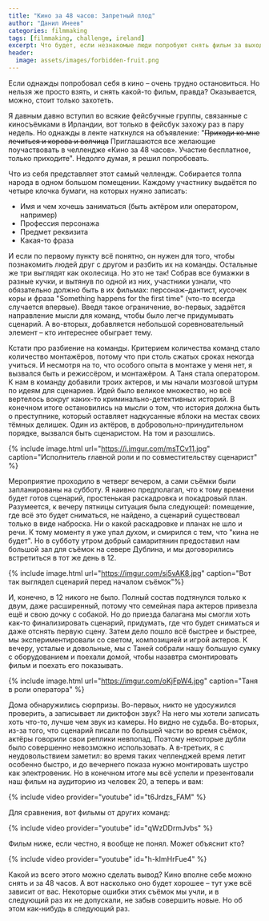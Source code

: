 ```yaml
---
title: "Кино за 48 часов: Запретный плод"
author: "Данил Инеев"
categories: filmmaking
tags: [filmmaking, challenge, ireland]
excerpt: Что будет, если незнакомые люди попробуют снять фильм за выходные?
header:
  image: assets/images/forbidden-fruit.png
---
```


Если однажды попробовал себя в кино – очень трудно остановиться. Но нельзя же просто взять, и снять какой-то фильм, правда? Оказывается, можно, стоит только захотеть.

Я давным давно вступил во всякие фейсбучные группы, связанные с киносъёмками в Ирландии, вот только в фейсбук захожу раз в пару недель. Но однажды в ленте наткнулся на объявление: "~~Приходи ко мне лечиться и корова и волчица~~ Приглашаются все желающие поучаствовать в челлендже «Кино за 48 часов». Участие бесплатное, только приходите". Недолго думая, я решил попробовать.

Что из себя представляет этот самый челлендж. Собирается толпа народа в одном большом помещении. Каждому участнику выдаётся по четыре клочка бумаги, на которых нужно записать:

- Имя и чем хочешь заниматься (быть актёром или оператором, например)
- Профессия персонажа
- Предмет реквизита
- Какая-то фраза

И если по первому пункту всё понятно, он нужен для того, чтобы познакомить людей друг с другом и разбить их на команды. Остальные же три выглядят как околесица. Но это не так! Собрав все бумажки в разные кучки, и вытянув по одной из них, участники узнали, что обязательно должно быть в их фильмах: персонаж–дантист, кусочек коры и фраза "Something happens for the first time" (что-то всегда случается впервые). Введя такое ограничение, во-первых, задаётся направление мысли для команд, чтобы было легче придумывать сценарий. А во-вторых, добавляется небольшой соревновательный элемент – кто интереснее обыграет тему.

Кстати про разбиение на команды. Критерием количества команд стало количество монтажёров, потому что при столь сжатых сроках некогда учиться. И несмотря на то, что особого опыта в монтаже у меня нет, я вызвался быть и режиссёром, и монтажёром. А Таня стала оператором. К нам в команду добавили троих актеров, и мы начали мозговой штурм по идеям для сценариев. Идей было великое множество, но всё вертелось вокруг каких-то криминально-детективных историй. В конечном итоге остановились на мысли о том, что история должна быть о преступнике, который оставляет надкусанные яблоки на местах своих тёмных делишек. Один из актёров, в добровольно-принудительном порядке, вызвался быть сценаристом. На том и разошлись.

{% include image.html url="https://i.imgur.com/msTCv11.jpg" caption="Исполнитель главной роли и по совместительству сценарист" %}

Мероприятие проходило в четверг вечером, а сами съёмки были запланированы на субботу. Я наивно предполагал, что к тому времени будет готов сценарий, простенькая раскадровка и покадровый план. Разумеется, к вечеру пятницы ситуация была следующей: помещение, где всё это будет сниматься, не найдено, а сценарий существовал только в виде наброска. Ни о какой раскадровке и планах не шло и речи. К тому моменту я уже упал духом, и смирился с тем, что "кина не будет". Но в субботу утром добрый самаритянин предоставил нам большой зал для съёмок на севере Дублина, и мы договорились встретиться в тот же день в 12.

{% include image.html url="https://imgur.com/si5vAK8.jpg" caption="Вот так выглядел сценарий перед началом съёмок"%}

И, конечно, в 12 никого не было. Полный состав подтянулся только к двум, даже расширенный, потому что семейная пара актеров привезла ещё и свою дочку с собакой. Но до приезда балагана мы смогли хоть как-то финализировать сценарий, придумать, где что будет сниматься и даже отснять первую сцену. Затем дело пошло всё быстрее и быстрее, мы экспериментировали со светом, композицией и игрой актеров. К вечеру, усталые и довольные, мы с Таней собрали нашу большую сумку с оборудованием и поехали домой, чтобы назавтра смонтировать фильм и поехать его показывать.

{% include image.html url="https://imgur.com/oKjFpW4.jpg" caption="Таня в роли оператора" %}

Дома обнаружились сюрпризы. Во-первых, никто не удосужился проверить, а записывает ли диктофон звук? На него мы хотели записать хоть что-то, лучше чем звук из камеры. Но видно не судьба. Во-вторых, из-за того, что сценарий писали по большей части во время съёмок, актёры говорили свои реплики невпопад. Поэтому некоторые дубли было совершенно невозможно использовать. А в-третьих, я с неудовольствием заметил: во время таких челленджей время летит особенно быстро, и до вечернего показа нужно монтировать шустро как электровеник. Но в конечном итоге мы всё успели и презентовали наш фильм на аудиторию из человек 20, а теперь и вам:

{% include video provider="youtube" id="t6Jrdzs_FAM" %}

Для сравнения, вот фильмы от других команд:

{% include video provider="youtube" id="qWzDDrmJvbs" %}

Фильм ниже, если честно, я вообще не понял. Может объяснит кто?

{% include video provider="youtube" id="h-kImHrFue4" %}

Какой из всего этого можно сделать вывод? Кино вполне себе можно снять и за 48 часов. А вот насколько оно будет хорошее – тут уже всё зависит от вас. Некоторые ошибки этих съёмок мы учли, и в следующий раз их не допускали, не забыв совершить новые. Но об этом как-нибудь в следующий раз.